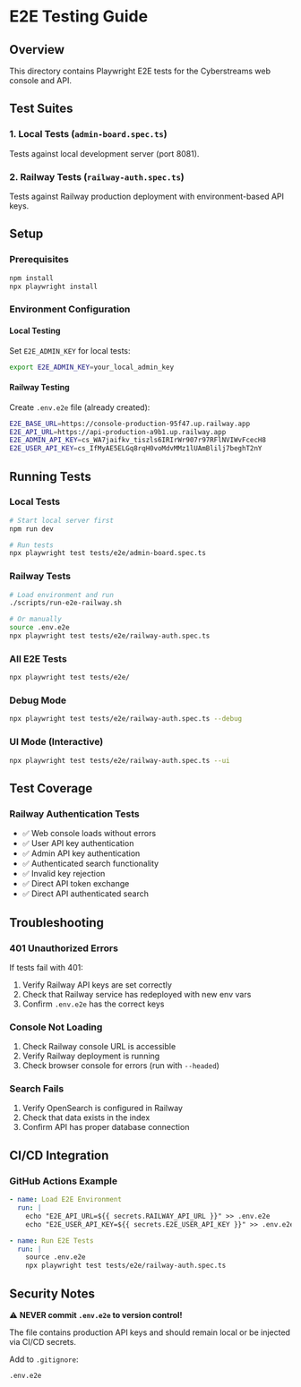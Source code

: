 # E2E Testing Guide

## Overview

This directory contains Playwright E2E tests for the Cyberstreams web console and API.

## Test Suites

### 1. Local Tests (`admin-board.spec.ts`)
Tests against local development server (port 8081).

### 2. Railway Tests (`railway-auth.spec.ts`)
Tests against Railway production deployment with environment-based API keys.

## Setup

### Prerequisites
```bash
npm install
npx playwright install
```

### Environment Configuration

#### Local Testing
Set `E2E_ADMIN_KEY` for local tests:
```bash
export E2E_ADMIN_KEY=your_local_admin_key
```

#### Railway Testing
Create `.env.e2e` file (already created):
```bash
E2E_BASE_URL=https://console-production-95f47.up.railway.app
E2E_API_URL=https://api-production-a9b1.up.railway.app
E2E_ADMIN_API_KEY=cs_WA7jaifkv_tiszls6IRIrWr907r97RFlNVIWvFcecH8
E2E_USER_API_KEY=cs_IfMyAE5ELGq8rqH0voMdvMMz1lUAmBlilj7beghT2nY
```

## Running Tests

### Local Tests
```bash
# Start local server first
npm run dev

# Run tests
npx playwright test tests/e2e/admin-board.spec.ts
```

### Railway Tests
```bash
# Load environment and run
./scripts/run-e2e-railway.sh

# Or manually
source .env.e2e
npx playwright test tests/e2e/railway-auth.spec.ts
```

### All E2E Tests
```bash
npx playwright test tests/e2e/
```

### Debug Mode
```bash
npx playwright test tests/e2e/railway-auth.spec.ts --debug
```

### UI Mode (Interactive)
```bash
npx playwright test tests/e2e/railway-auth.spec.ts --ui
```

## Test Coverage

### Railway Authentication Tests
- ✅ Web console loads without errors
- ✅ User API key authentication
- ✅ Admin API key authentication
- ✅ Authenticated search functionality
- ✅ Invalid key rejection
- ✅ Direct API token exchange
- ✅ Direct API authenticated search

## Troubleshooting

### 401 Unauthorized Errors
If tests fail with 401:
1. Verify Railway API keys are set correctly
2. Check that Railway service has redeployed with new env vars
3. Confirm `.env.e2e` has the correct keys

### Console Not Loading
1. Check Railway console URL is accessible
2. Verify Railway deployment is running
3. Check browser console for errors (run with `--headed`)

### Search Fails
1. Verify OpenSearch is configured in Railway
2. Check that data exists in the index
3. Confirm API has proper database connection

## CI/CD Integration

### GitHub Actions Example
```yaml
- name: Load E2E Environment
  run: |
    echo "E2E_API_URL=${{ secrets.RAILWAY_API_URL }}" >> .env.e2e
    echo "E2E_USER_API_KEY=${{ secrets.E2E_USER_API_KEY }}" >> .env.e2e

- name: Run E2E Tests
  run: |
    source .env.e2e
    npx playwright test tests/e2e/railway-auth.spec.ts
```

## Security Notes

⚠️ **NEVER commit `.env.e2e` to version control!**

The file contains production API keys and should remain local or be injected via CI/CD secrets.

Add to `.gitignore`:
```
.env.e2e
```
